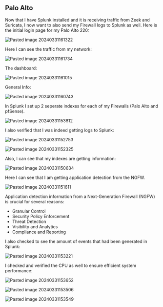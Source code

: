## Palo Alto

Now that I have Splunk installed and it is receiving traffic from Zeek and Suricata, I now want to also send my Firewall logs to Splunk as well. Here is the initial login page for my Palo Alto 220:

![Pasted image 20240331161322](https://github.com/lm3nitro/Projects/assets/55665256/d60a2e2a-7304-4c27-bee4-da7bba51e82d)

Here I can see the traffic from my network:

![Pasted image 20240331161734](https://github.com/lm3nitro/Projects/assets/55665256/70b88005-1b92-4e9d-b659-7e9c53a27d98)

The dashboard:

![Pasted image 20240331161015](https://github.com/lm3nitro/Projects/assets/55665256/4fe525ae-cd0a-4017-8acb-92a0499e98f9)

General Info:

![Pasted image 20240331160743](https://github.com/lm3nitro/Projects/assets/55665256/de9cb3dd-bcb1-4778-b1cc-307d3fb2bb69)

In Splunk I set up 2 seperate indexes for each of my Firewalls (Palo Alto and pfSense).

![Pasted image 20240331153812](https://github.com/lm3nitro/Projects/assets/55665256/c9c3ffb1-dadd-4f56-831e-0e5b5587d0f0)

I also verified that I was indeed getting logs to Splunk:

![Pasted image 20240331152753](https://github.com/lm3nitro/Projects/assets/55665256/6d141fe7-4724-467a-bb56-93caa4ae97e2)

![Pasted image 20240331152325](https://github.com/lm3nitro/Projects/assets/55665256/8d1dcac5-1bd7-4564-af18-df9313c08093)

Also, I can see that my indexes are getting information:

![Pasted image 20240331150634](https://github.com/lm3nitro/Projects/assets/55665256/508547e7-7cac-4a42-9b3b-155c43669283)

Here I can see that I am getting application detection from the NGFW. 

![Pasted image 20240331151611](https://github.com/lm3nitro/Projects/assets/55665256/cf3ac96f-6633-40fa-89f3-0df88350a48e)

Application detection information from a Next-Generation Firewall (NGFW) is crucial for several reasons:

- Granular Control
- Security Policy Enforcement
- Threat Detection
- Visibility and Analytics
- Compliance and Reporting
  
I also checked to see the amount of events that had been generated in Splunk:

![Pasted image 20240331153221](https://github.com/lm3nitro/Projects/assets/55665256/6f5a0928-7471-4ca2-840b-f3ed33af272f)

I checked and verified the CPU as well to ensure efficient system performance:

![Pasted image 20240331153652](https://github.com/lm3nitro/Projects/assets/55665256/b77b171b-9ad3-47f0-8d9f-abdaf75ce3dc)

![Pasted image 20240331153506](https://github.com/lm3nitro/Projects/assets/55665256/93382723-6afa-4c29-96bb-6881d1b768b1)

![Pasted image 20240331153549](https://github.com/lm3nitro/Projects/assets/55665256/f516253e-725a-4fab-839f-0fd8fccfb12c)



